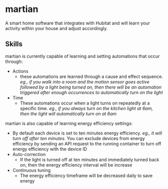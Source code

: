 # martian
A smart home software that integrates with Hubitat and will learn your activity within your house and adjust accordingly.

## Skills
martian is currently capable of learning and setting automations that occur through:
- Actions
  - these automations are learned through a cause and effect sequence. _eg., if you walk into a room and the motion sensor goes active followed by a light being turned on, then there will be an automation triggered after enough occurrences to automatically turn on the light_
- Time
  - These automations occur when a light turns on repeatedly at a specific time. _eg., if you always turn on the kitchen light at 6am, then the light will automatically turn on at 6am_

martian is also capable of learning energy efficiency settings:
- By default each device is set to ten minutes energy efficiency. _eg., it will turn off after ten minutes_. You can exclude devices from energy efficiency by sending an API request to the running container to turn off energy efficiency with the device ID
- Auto-correction
  - If the light is turned off at ten minutes and immediately turned back on, then the energy efficiency interval will be increase
- Continuous tuning
  - The energy efficiency timeframe will be decreased daily to save energy

